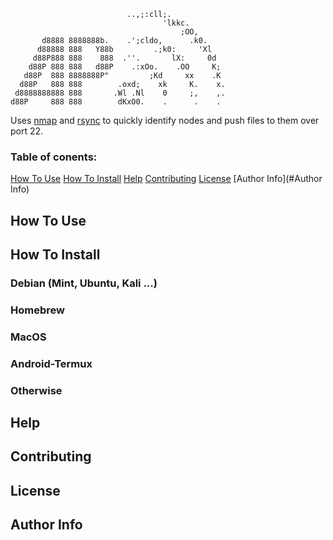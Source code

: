                               ..,;:cll;.
                                      'lkkc.
                                          ;OO,
           d8888 8888888b.    .';cldo,      .k0.
          d88888 888   Y88b         .;k0:     'Xl
         d88P888 888    888  .''.       lX:     0d
        d88P 888 888   d88P    .:xOo.    .OO     K;
       d88P  888 8888888P"         ;Kd     xx    .K
      d88P   888 888        .oxd;    xk     K.    x.
     d8888888888 888       .Wl .Nl    0     ;,    ,.
    d88P     888 888        dKxO0.    .      .    .

Uses [nmap] and [rsync] to quickly identify nodes and push files to them over port 22.

### Table of conents:

[How To Use](#How-To-Use)
[How To Install](#How-To-Install)
[Help](#Help)
[Contributing](#Contributing)
[License](#License)
[Author Info](#Author Info)

## How To Use


## How To Install

### Debian (Mint, Ubuntu, Kali ...)

### Homebrew

### MacOS

### Android-Termux 

### Otherwise


## Help


## Contributing


## License


## Author Info

[nmap]: https://github.com/nmap/nmap
[rsync]: https://github.com/WayneD/rsync
